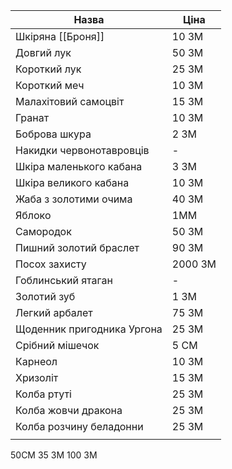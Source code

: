 

| Назва                      | Ціна    |
| -------------------------- | ------- |
| Шкіряна [[Броня]]          | 10 ЗМ   |
| Довгий лук                 | 50 ЗМ   |
| Короткий лук               | 25 ЗМ   |
| Короткий меч               | 10 ЗМ   |
| Малахітовий самоцвіт       | 15 ЗМ   |
| Гранат                     | 10 ЗМ   |
| Боброва шкура              | 2 ЗМ    |
| Накидки червонотавровців   | -       |
| Шкіра маленького кабана    | 3 ЗМ    |
| Шкіра великого кабана      | 10 ЗМ   |
| Жаба з золотими очима      | 40 ЗМ   |
| Яблоко                     | 1ММ     |
| Самородок                  | 50 ЗМ   |
| Пишний золотий браслет     | 90 ЗМ   |
| Посох захисту              | 2000 ЗМ |
| Гоблинський ятаган         | -       |
| Золотий зуб                | 1 ЗМ    |
| Легкий арбалет             | 75 ЗМ   |
| Щоденник пригодника Ургона | 25 ЗМ   |
| Срібний мішечок            | 5 СМ    |
| Карнеол                    | 10 ЗМ   |
| Хризоліт                   | 15 ЗМ   |
| Колба ртуті                | 25 ЗМ   |
| Колба жовчи дракона        | 25 ЗМ   |
| Колба розчину беладонни    | 25 ЗМ   |
|                            |         |
50СМ 
35 ЗМ
100 ЗМ
